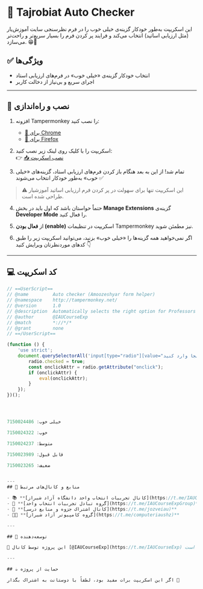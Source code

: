 # 🧠 Tajrobiat Auto Checker

این اسکریپت به‌طور خودکار گزینه‌ی خیلی خوب را در فرم‌ نظرسنجی سایت آموزش‌یار (مثل ارزیابی اساتید) انتخاب می‌کند و فرایند پر کردن فرم را بسیار سریع‌تر و راحت‌تر می‌سازد. 😁👊

## ✅ ویژگی‌ها

- انتخاب خودکار گزینه‌ی «خیلی خوب» در فرم‌های ارزیابی استاد  
- اجرای سریع و بی‌نیاز از دخالت کاربر  

---

## 🔧 نصب و راه‌اندازی

1. افزونه Tampermonkey را نصب کنید:
   - [🔗 برای Chrome](https://chrome.google.com/webstore/detail/dhdgffkkebhmkfjojejmpbldmpobfkfo)
   - [🔗 برای Firefox](https://addons.mozilla.org/en-US/firefox/addon/tampermonkey/)

2. اسکریپت را با کلیک روی لینک زیر نصب کنید:  
   👉 [📥 نصب اسکریپت](https://raw.githubusercontent.com/IAUCourseExp/Tajrobiat-auto-checker/main/Tajrobiat-auto-checker.user.js)

3. تمام شد! از این به بعد هنگام باز کردن فرم‌های ارزیابی استاد، گزینه‌های «خیلی خوب» به‌طور خودکار انتخاب می‌شوند ✅

> ⚠️ این اسکریپت تنها برای سهولت در پر کردن فرم‌ ارزیابی اساتید آموزشیار طراحی شده است.

4. حتماً حواستان باشد که اول باید در بخش **Manage Extensions** گزینه‌ی **Developer Mode** را فعال کنید.

5. از **فعال بودن (enable)** اسکریپت در تنظیمات Tampermonkey نیز مطمئن شوید.

6. اگر نمی‌خواهید همه گزینه‌ها را «خیلی خوب» بزنید، می‌توانید اسکریپت زیر را طبق کدهای موردنظرتان ویرایش کنید 👇

---

## 💻 کد اسکریپت

```js
// ==UserScript==
// @name         Auto checker (Amoozeshyar form helper)
// @namespace    http://tampermonkey.net/
// @version      1.0
// @description  Automatically selects the right option for Professors survey forms
// @author       @IAUCourseExp
// @match        *://*/*
// @grant        none
// ==/UserScript==

(function () {
    'use strict';
    document.querySelectorAll('input[type="radio"][value="کد را اینجا وارد کنید"]').forEach(radio => {
        radio.checked = true;
        const onclickAttr = radio.getAttribute("onclick");
        if (onclickAttr) {
            eval(onclickAttr);
        }
    });
})();




خیلی خوب: 7150024486

خوب: 7150024322

متوسط: 7150024237

قابل قبول: 7150023989

ضعیف: 7150023265


---
## 📢 منابع و کانال‌های مرتبط

- 📚 **[کانال تجربیات انتخاب واحد دانشگاه آزاد شیراز](https://t.me/IAUCourseExp)**
- 👥 **[گروه تبادل تجربیات انتخاب واحد](https://t.me/IAUCourseExpGroup)**
- 📘 **[کانال اشتراک جزوه و منابع درسی](https://t.me/jozveiau)**
- 👨‍🏫 **[گروه کامپیوتر آزاد شیراز](https://t.me/computeriaushz)**

---

## 🤖 توسعه‌دهنده

📌 این پروژه توسط کانال [@IAUCourseExp](https://t.me/IAUCourseExp) توسعه داده شده است.

---

## ☕ حمایت از پروژه

اگر این اسکریپت برات مفید بود، لطفاً با دوستانت به اشتراک بگذار 💙

